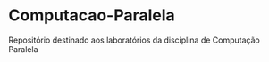 # Computacao-Paralela


<p> Repositório destinado aos laboratórios da disciplina de Computação Paralela </p>
